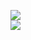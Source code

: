 [![](https://img.shields.io/badge/Made%20With-Github%20Spray-lightgrey.svg?style=for-the-badge&logo=github)](https://github.com/Annihil/github-spray#4939)  
[![](https://i.imgur.com/2DrTn0Z.gif)](https://github.com/Annihil/github-spray)